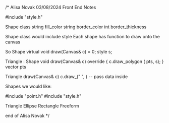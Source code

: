 
/* Alisa Novak 03/08/2024 
Front End Notes 

#include "style.h"

Shape class 
    string fill_color
    string border_color
    int border_thickness

Shape class would include style
Each shape has function to draw onto the canvas
    
So 
Shape
    virtual void draw(Canvas& c) = 0; 
    style s; 

Triangle : Shape 
    void draw(Canvas& c) override {
        c.draw_polygon ( pts, s);
}
vector pts
    

Triangle 
    draw(Canvas& c)
        c.draw_(" ", ) -- pass data inside

Shapes we would like: 

#include "point.h"
#include "style.h"

Triangle
Ellipse
Rectangle 
Freeform



end of Alisa Novak */
